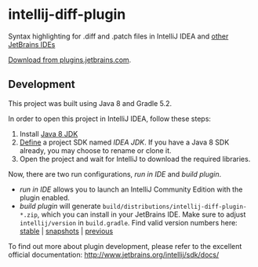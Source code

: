 # intellij-diff-plugin

Syntax highlighting for .diff and .patch files in IntelliJ IDEA and [other JetBrains IDEs](https://www.jetbrains.com/products.html)

[Download from plugins.jetbrains.com](https://plugins.jetbrains.com/plugin/11957-diff--patch-file-support).


## Development

This project was built using Java 8 and Gradle 5.2.

In order to open this project in IntelliJ IDEA, follow these steps:

1. Install [Java 8 JDK](https://www.oracle.com/technetwork/java/javase/downloads/jdk8-downloads-2133151.html)
1. [Define](https://www.jetbrains.com/help/idea/sdk.html#define-sdk) a project SDK named *IDEA JDK*. If you have a Java 8 SDK already, you may choose to rename or clone it.
1. Open the project and wait for IntelliJ to download the required libraries.

Now, there are two run configurations, *run in IDE* and *build plugin*.

* *run in IDE* allows you to launch an IntelliJ Community Edition with the plugin enabled.
* *build plugin* will generate `build/distributions/intellij-diff-plugin-*.zip`, which you can install in your JetBrains IDE.
  Make sure to adjust `intellij/version` in `build.gradle`. Find valid version numbers here:
  [stable](https://www.jetbrains.com/intellij-repository/releases) | [snapshots](https://www.jetbrains.com/intellij-repository/snapshots/) | [previous](https://www.jetbrains.com/idea/download/previous.html)

To find out more about plugin development, please refer to the excellent official documentation:
http://www.jetbrains.org/intellij/sdk/docs/
